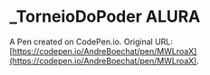 # _TorneioDoPoder ALURA

A Pen created on CodePen.io. Original URL: [https://codepen.io/AndreBoechat/pen/MWLroaX](https://codepen.io/AndreBoechat/pen/MWLroaX).

